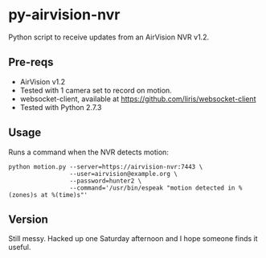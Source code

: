 py-airvision-nvr
================

Python script to receive updates from an AirVision NVR v1.2.

## Pre-reqs
* AirVision v1.2
 * Tested with 1 camera set to record on motion.
* websocket-client, available at https://github.com/liris/websocket-client
* Tested with Python 2.7.3

## Usage

Runs a command when the NVR detects motion:

```
python motion.py --server=https://airvision-nvr:7443 \
                 --user=airvision@example.org \
                 --password=hunter2 \
                 --command='/usr/bin/espeak "motion detected in %(zones)s at %(time)s"'
```

## Version

Still messy. Hacked up one Saturday afternoon and I hope someone finds it useful.
